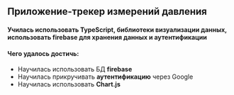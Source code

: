 ## Приложение-трекер измерений давления
#### Училась использовать TypeScript, библиотеки визуализации данных, использовать **firebase** для хранения данных и аутентификации
#### Чего удалось достичь:
* Научилась использовать БД **firebase**
* Научилась прикручивать **аутентификацию** через Google
* Научилась использовать **Chart.js**
